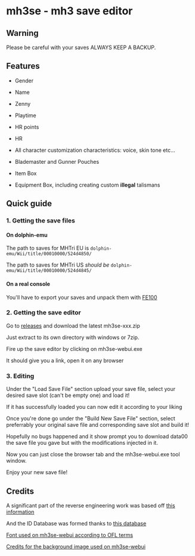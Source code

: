 # mh3se - mh3 save editor

## Warning
Please be careful with your saves ALWAYS KEEP A BACKUP.

## Features

+ Gender
* Name
+ Zenny
* Playtime
+ HR points
* HR
+ All character customization characteristics: voice, skin tone etc...
* Blademaster and Gunner Pouches
+ Item Box
* Equipment Box, including creating custom **illegal** talismans

## Quick guide

### 1. Getting the save files

#### On dolphin-emu
The path to saves for MHTri EU is `dolphin-emu/Wii/title/00010000/524d4850/`

The path to saves for MHTri US *should be* `dolphin-emu/Wii/title/00010000/524d4845/`

#### On a real console
You'll have to export your saves and unpack them with [FE100](https://www.wiibrew.org/wiki/FE100)

### 2. Getting the save editor

Go to [releases](https://github.com/JeSuisSurGithub/mh3se/releases) and download the latest mh3se-xxx.zip

Just extract to its own directory with windows or 7zip.

Fire up the save editor by clicking on mh3se-webui.exe

It should give you a link, open it on any browser

### 3. Editing

Under the "Load Save File" section upload your save file, select your desired save slot (can't be empty one) and load it!

If it has successfully loaded you can now edit it according to your liking

Once you're done go under the "Build New Save File" section, select preferrably your original save file and corresponding save slot and build it!

Hopefully no bugs happened and it show prompt you to download data00 the save file you gave but with the modifications injected in it.

Now you can just close the browser tab and the mh3se-webui.exe tool window.

Enjoy your new save file!

## Credits

A significant part of the reverse engineering work was based off [this information](https://github.com/sepalani/MHTrIDA/tree/master/save)

And the ID Database was formed thanks to [this database](https://github.com/sepalani/MH3DB)

[Font used on mh3se-webui according to OFL terms](https://github.com/jenskutilek/homecomputer-fonts)

[Credits for the background image used on mh3se-webui](https://esawebb.org/images/weic2330a/)